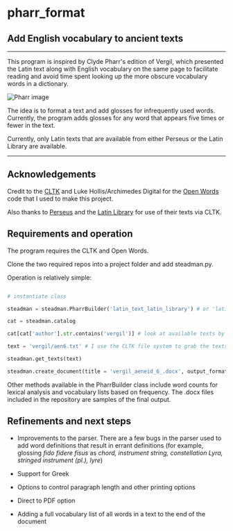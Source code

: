# pharr_format
## Add English vocabulary to ancient texts

<hr> </hr> 

This program is inspired by Clyde Pharr's edition of Vergil, which presented the Latin text along with English vocabulary on the same page to facilitate reading and avoid time spent looking up the more obscure vocabulary words in a dictionary. 

![Pharr image](https://cdn.shopify.com/s/files/1/0018/4723/0510/products/9604_VERGIL_S_AENEID_PAGE_6_1024x1024@2x.jpg?v=1583945371) 

The idea is to format a text and add glosses for infrequently used words. Currently, the program adds glosses for any word that appears five times or fewer in the text. 

Currently, only Latin texts that are available from either Perseus or the Latin Library are available. 

<hr>

## Acknowledgements

Credit to the [CLTK](http://cltk.org/) and Luke Hollis/Archimedes Digital for the [Open Words](https://github.com/ArchimedesDigital/open_words) code that I used to make this project. 

Also thanks to [Perseus](http://www.perseus.tufts.edu/hopper/) and the [Latin Library](http://thelatinlibrary.com/) for use of their texts via CLTK. 

## Requirements and operation

The program requires the CLTK and Open Words. 

Clone the two required repos into a project folder and add steadman.py. 

Operation is relatively simple: 

``` python 

# instantiate class

steadman = steadman.PharrBuilder('latin_text_latin_library') # or 'latin_text_perseus' 

cat = steadman.catalog

cat[cat['author'].str.contains('vergil')] # look at available texts by Vergil

text = 'vergil/aen6.txt' # I use the CLTK file system to grab the texts, so the `source` column of the catalog is required 

steadman.get_texts(text)

steadman.create_document(title = 'vergil_aeneid_6_.docx', output_format='poetry')
```

Other methods available in the PharrBuilder class include word counts for lexical analysis and vocabulary lists based on frequency. The .docx files included in the repository are samples of the final output. 

## Refinements and next steps 

- Improvements to the parser. There are a few bugs in the parser used to add word definitions that result in errant definitions (for example, glossing *fido fidere fisus* as *chord, instrument string, constellation Lyra, stringed instrument (pl.), lyre*) 

- Support for Greek 

- Options to control paragraph length and other printing options

- Direct to PDF option

- Adding a full vocabulary list of all words in a text to the end of the document
